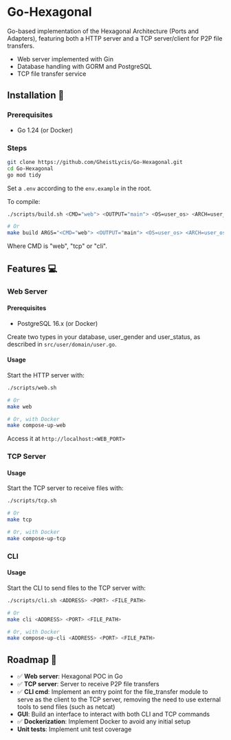 # Go-Hexagonal

Go-based implementation of the Hexagonal Architecture (Ports and Adapters), featuring both a HTTP server and a TCP server/client for P2P file transfers.

-   Web server implemented with Gin
-   Database handling with GORM and PostgreSQL
-   TCP file transfer service

## Installation 🔧

### Prerequisites

-   Go 1.24 (or Docker)

### Steps

```sh
git clone https://github.com/GheistLycis/Go-Hexagonal.git
cd Go-Hexagonal
go mod tidy
```

Set a `.env` according to the `env.example` in the root.

To compile:

```sh
./scripts/build.sh <CMD="web"> <OUTPUT="main"> <OS=user_os> <ARCH=user_os_arch>

# Or
make build ARGS="<CMD="web"> <OUTPUT="main"> <OS=user_os> <ARCH=user_os_arch>"
```

Where CMD is "web", "tcp" or "cli".

## Features 💻

### Web Server

#### Prerequisites

-   PostgreSQL 16.x (or Docker)

Create two types in your database, user_gender and user_status, as described in `src/user/domain/user.go`.

#### Usage

Start the HTTP server with:

```sh
./scripts/web.sh

# Or
make web

# Or, with Docker
make compose-up-web
```

Access it at `http://localhost:<WEB_PORT>`

### TCP Server

#### Usage

Start the TCP server to receive files with:

```sh
./scripts/tcp.sh

# Or
make tcp

# Or, with Docker
make compose-up-tcp
```

### CLI

#### Usage

Start the CLI to send files to the TCP server with:

```sh
./scripts/cli.sh <ADDRESS> <PORT> <FILE_PATH>

# Or
make cli <ADDRESS> <PORT> <FILE_PATH>

# Or, with Docker
make compose-up-cli <ADDRESS> <PORT> <FILE_PATH>
```

## Roadmap 🚀

-   ✅ **Web server**: Hexagonal POC in Go
-   ✅ **TCP server**: Server to receive P2P file transfers
-   ✅ **CLI cmd**: Implement an entry point for the file_transfer module to serve as the client to the TCP server, removing the need to use external tools to send files (such as netcat)
-   **GUI**: Build an interface to interact with both CLI and TCP commands
-   ✅ **Dockerization**: Implement Docker to avoid any initial setup
-   **Unit tests**: Implement unit test coverage
